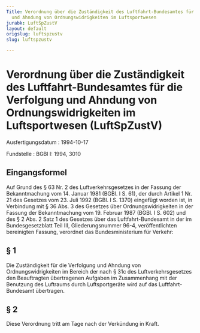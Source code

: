 ```yaml
---
Title: Verordnung über die Zuständigkeit des Luftfahrt-Bundesamtes für die Verfolgung
  und Ahndung von Ordnungswidrigkeiten im Luftsportwesen
jurabk: LuftSpZustV
layout: default
origslug: luftspzustv
slug: luftspzustv

---
```


# Verordnung über die Zuständigkeit des Luftfahrt-Bundesamtes für die Verfolgung und Ahndung von Ordnungswidrigkeiten im Luftsportwesen (LuftSpZustV)

Ausfertigungsdatum
:   1994-10-17

Fundstelle
:   BGBl I: 1994, 3010

## Eingangsformel

Auf Grund des § 63 Nr. 2 des Luftverkehrsgesetzes in der Fassung der
Bekanntmachung vom 14. Januar 1981 (BGBl. I S. 61), der durch Artikel
1 Nr. 21 des Gesetzes vom 23. Juli 1992 (BGBl. I S. 1370) eingefügt
worden ist, in Verbindung mit § 36 Abs. 3 des Gesetzes über
Ordnungswidrigkeiten in der Fassung der Bekanntmachung vom 19. Februar
1987 (BGBl. I S. 602) und des § 2 Abs. 2 Satz 1 des Gesetzes über das
Luftfahrt-Bundesamt in der im Bundesgesetzblatt Teil III,
Gliederungsnummer 96-4, veröffentlichten bereinigten Fassung,
verordnet das Bundesministerium für Verkehr:

## § 1

Die Zuständigkeit für die Verfolgung und Ahndung von
Ordnungswidrigkeiten im Bereich der nach § 31c des
Luftverkehrsgesetzes den Beauftragten übertragenen Aufgaben im
Zusammenhang mit der Benutzung des Luftraums durch Luftsportgeräte
wird auf das Luftfahrt-Bundesamt übertragen.

## § 2

Diese Verordnung tritt am Tage nach der Verkündung in Kraft.

